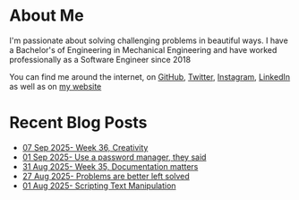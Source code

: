 # About Me

I'm passionate about solving challenging problems in beautiful ways. I have a Bachelor's of Engineering in Mechanical Engineering and have worked professionally as a Software Engineer since 2018

You can find me around the internet, on [GitHub](https://github.com/nabeelvalley), [Twitter](https://twitter.com/not_nabeel/), [Instagram](https://www.instagram.com/nabeelvalley/), [LinkedIn](https://za.linkedin.com/in/nabeelvalley) as well as on [my website](https://nabeelvalley.co.za/)

# Recent Blog Posts
<!-- BLOG-POST-LIST:START -->
- [07 Sep 2025- Week 36, Creativity](https://nabeelvalley.co.za/blog/2025/07-09/week-36-creativity/)
- [01 Sep 2025- Use a password manager, they said](https://nabeelvalley.co.za/blog/2025/01-10/use-a-password-manager-they-said/)
- [31 Aug 2025- Week 35, Documentation matters](https://nabeelvalley.co.za/blog/2025/31-08/week-35-trying-this-out-again/)
- [27 Aug 2025- Problems are better left solved](https://nabeelvalley.co.za/blog/2025/27-08/problems-are-better-left-solved/)
- [01 Aug 2025- Scripting Text Manipulation](https://nabeelvalley.co.za/blog/2025/01-08/scripting-text-manipulation/)<!-- BLOG-POST-LIST:END -->
